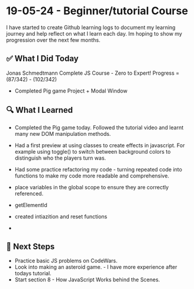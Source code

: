 # 19-05-24 - Beginner/tutorial Course

I have started to create Github learning logs to document my learning journey and help reflect on what I learn each day. Im hoping to show my progression over the next few months.

## ✅ What I Did Today

Jonas Schmedtmann Complete JS Course - Zero to Expert! Progress = (87/342) - (102/342)

- Completed Pig game Project + Modal Window

## 🔍 What I Learned

- Completed the Pig game today. Followed the tutorial video and learnt many new DOM manipulation methods.
- Had a first preview at using classes to create effects in javascript. For example using toggle() to switch between background colors to distinguish who the players turn was.
- Had some practice refactoring my code - turning repeated code into functions to make my code more readable and comprehensive.
- place variables in the global scope to ensure they are correctly referenced.
- getElementId
- created intiazition and reset functions

-

## 🚀 Next Steps

- Practice basic JS problems on CodeWars.
- Look into making an asteroid game. - I have more experience after todays tutorial.
- Start section 8 - How JavaScript Works behind the Scenes.

